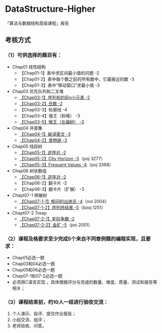 # DataStructure-Higher
「算法与数据结构高级课程」报告

## 考核方式
### （1）可供选择的题目有：

- Chap01 线性结构  
	- 【Chap01-1】表中求区间最小值的问题 -2
	- 【Chap01-2】表中每个数之前的所有数中，它最接近的数 -3
	- 【Chap01-3】表中“移动窗口”求最小值 -3
- Chap03 优先队列和二叉堆
	- [【Chap03-1】序列和的前n小元素 -2](readme/Chap03-1.md)
	- [【Chap03-2】丑数 -2](readme/Chap03-2.md)
	- 【Chap03-3】轮廓线 -4 
	- 【Chap03-4】猴王（斜堆） -3
	- [【Chap03-5】猴王（左偏树） -3](readme/Chap03-5.md)
- Chap04 并查集 
	- [【Chap04-1】破译密文 -3](readme/Chap04-1.md)
	- [【Chap04-2】食物链 -3](readme/Chap04-2.md)
- Chap05 线段树 
	- [【Chap05-1】逆序对 -2](readme/Chap05-1.md)
	- [【Chap05-2】City Horizon -3](readme/Chap05-2.md)（poj 3277）
	- [【Chap05-3】Frequent Values -4](readme/Chap05-3.md)（poj 3368）
- Chap06 树状数组　
	- [【Chap06-1】逆序对 -2](readme/Chap06-1.md)
	- 【Chap06-2】翻卡片 -2
	- 【Chap06-3】翻卡片（扩展） -3
- Chapt07-1 伸展树 
	- [【Chap07-1-1】郁闷的出纳员 -4](readme/Chap07-1-1.md)（noi 2004）
	- [【Chap07-1-2】序列终结者 -5](readme/Chap07-1-2.md)（bzoj 1251）
- Chapt07-2 Treap 
	- [【Chap07-2-1】星际争霸 -2](readme/Chap07-2-1.md) 
	- [【Chap07-2-2】金矿 -5](readme/Chap07-2-2.md)（poi 2001）

### （2）课程及格要求至少完成5个来自不同章例题的编程实现，且要求：
- Chap01必选一题
- Chap03和04必选一题
- Chap05和06必选一题
- Chap07-1和07-2必选一题          
- 必须用C语言实现.，具体根据评分与完成的数量、难度、质量、测试和报告等相关；
### （3）课程结束前，约10人一组进行验收交流：
1. 个人演示、自评、提交作业报告；
2. 小组交流、组评；
3. 老师验收、问答。
